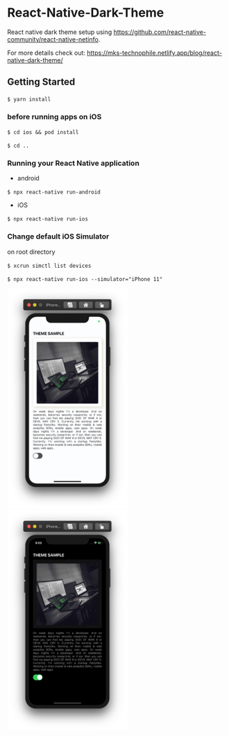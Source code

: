 # React-Native-Dark-Theme

React native dark theme setup using https://github.com/react-native-community/react-native-netinfo.

For more details check out: https://mks-technophile.netlify.app/blog/react-native-dark-theme/

## Getting Started

`$ yarn install`

### before running apps on iOS

`$ cd ios && pod install`

`$ cd ..`

### Running your React Native application

- android

`$ npx react-native run-android`

- iOS

`$ npx react-native run-ios`

### Change default iOS Simulator

on root directory

`$ xcrun simctl list devices`

`$ npx react-native run-ios --simulator="iPhone 11"`

<div>
<img src="light.png" alt="Light Theme" width="277" height="508">
<img src="dark.png" alt="Dark Theme" width="277" height="508">
</div>
